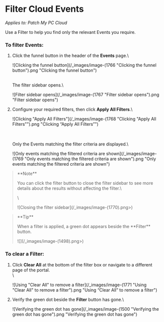 # Filter Cloud Events

_Applies to: Patch My PC Cloud_

Use a Filter to help you find only the relevant Events you require.

### To filter Events:

1.  Click the funnel button in the header of the **Events** page.\


    ![Clicking the funnel button](/_images/image-(1766 "Clicking the funnel button").png "Clicking the funnel button")

    \
    The filter sidebar opens.\


    ![Filter sidebar opens](/_images/image-(1767 "Filter sidebar opens").png "Filter sidebar opens")


2.  Configure your required filters, then click **Apply All Filters**.\


    ![Clicking "Apply All Filters"](/_images/image-(1768 "Clicking \"Apply All Filters\"").png "Clicking “Apply All Filters”")

    \
    \
    Only the Events matching the filter criteria are displayed.\


    ![Only events matching the filtered criteria are shown](/_images/image-(1769 "Only events matching the filtered criteria are shown").png "Only events matching the filtered criteria are shown")

<blockquote class="wp-block-quote">
<p>**Note**</p>
<p>You can click the filter button to close the filter sidebar to see more details about the results without affecting the filter.\</p>
<p>\</p>
<p>![Closing the filter sidebar](/_images/image-(1770).png>)</p>
</blockquote>

<blockquote class="wp-block-quote">
<p>**Tip**</p>
<p>When a filter is applied, a green dot appears beside the **Filter** button.</p>
<p>![](/_images/image-(1498).png>)</p>
</blockquote>

### To clear a Filter:

1.  Click **Clear All** at the bottom of the filter box or navigate to a different page of the portal.\
    \


    ![Using "Clear All" to remove a filter](/_images/image-(1771 "Using \"Clear All\" to remove a filter").png "Using “Clear All” to remove a filter")
2.  Verify the green dot beside the **Filter** button has gone.\


    ![Verifying the green dot has gone](/_images/image-(1500 "Verifying the green dot has gone").png "Verifying the green dot has gone")